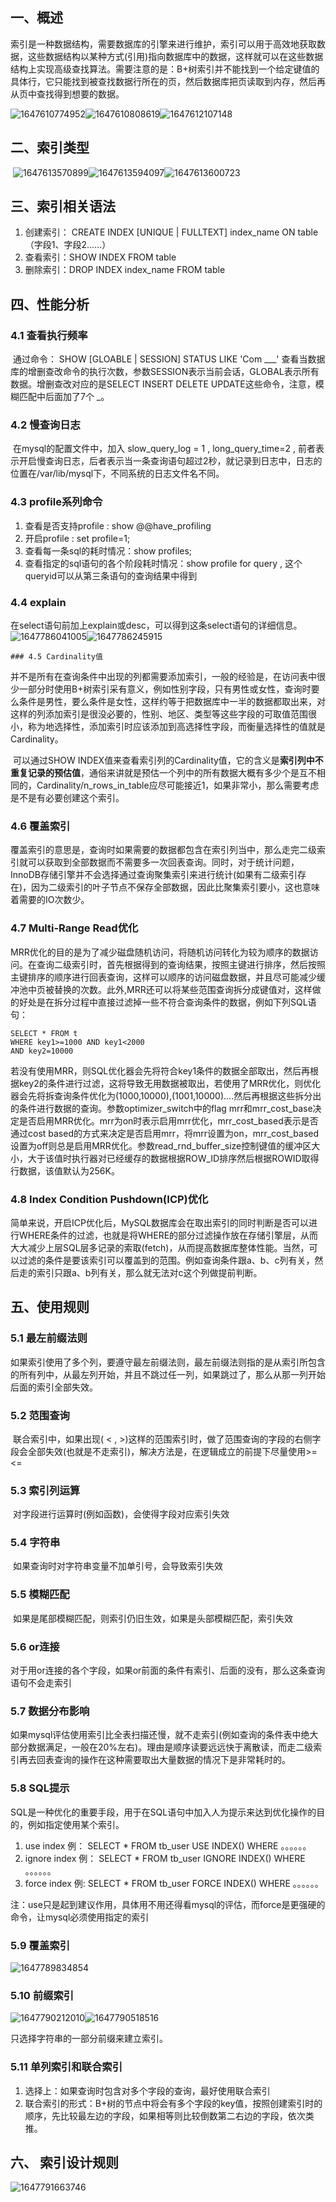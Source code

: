 ## 一、概述

​	索引是一种数据结构，需要数据库的引擎来进行维护，索引可以用于高效地获取数据，这些数据结构以某种方式(引用)指向数据库中的数据，这样就可以在这些数据结构上实现高级查找算法。需要注意的是：B+树索引并不能找到一个给定键值的具体行，它只能找到被查找数据行所在的页，然后数据库把页读取到内存，然后再从页中查找得到想要的数据。

![1647610774952](../noteImage/1647610774952.png)![1647610808619](../noteImage/1647610808619.png)![1647612107148](../noteImage/1647612107148.png)

## 二、索引类型

​	![1647613570899](../noteImage/1647613570899.png)![1647613594097](../noteImage/1647613594097.png)![1647613600723](../noteImage/1647613600723.png)

## 三、索引相关语法

1.  创建索引： CREATE INDEX [UNIQUE | FULLTEXT]  index_name ON table （字段1、字段2......）
2.  查看索引：SHOW INDEX FROM table
3.  删除索引：DROP INDEX  index_name FROM  table

## 四、性能分析

### 4.1 查看执行频率

​	通过命令：  SHOW  [GLOABLE | SESSION]  STATUS LIKE 'Com ___'   查看当数据库的增删查改命令的执行次数，参数SESSION表示当前会话，GLOBAL表示所有数据。增删查改对应的是SELECT   INSERT   DELETE  UPDATE这些命令，注意，模糊匹配中后面加了7个 _。

### 4.2 慢查询日志

​	在mysql的配置文件中，加入 slow_query_log = 1  ,   long_query_time=2  , 前者表示开启慢查询日志，后者表示当一条查询语句超过2秒，就记录到日志中，日志的位置在/var/lib/mysql下，不同系统的日志文件名不同。

### 4.3 profile系列命令

1.  查看是否支持profile :  show  @@have_profiling
2.  开启profile :  set profile=1;
3.  查看每一条sql的耗时情况：show profiles;
4.  查看指定的sql语句的各个阶段耗时情况：show profile for query  <queryid>,  这个queryid可以从第三条语句的查询结果中得到

### 4.4 explain

​	在select语句前加上explain或desc，可以得到这条select语句的详细信息。![1647786041005](../noteImage/1647786041005.png)![1647786245915](../noteImage/1647786245915.png)

	### 4.5 Cardinality值

​	并不是所有在查询条件中出现的列都需要添加索引，一般的经验是，在访问表中很少一部分时使用B+树索引采有意义，例如性别字段，只有男性或女性，查询时要么条件是男性，要么条件是女性，这样约等于把数据库中一半的数据都取出来，对这样的列添加索引是很没必要的，性别、地区、类型等这些字段的可取值范围很小，称为地选择性，添加索引时应该添加到高选择性字段，而衡量选择性的值就是Cardinality。

​	可以通过SHOW INDEX值来查看索引列的Cardinality值，它的含义是**索引列中不重复记录的预估值**，通俗来讲就是预估一个列中的所有数据大概有多少个是互不相同的，Cardinality/n_rows_in_table应尽可能接近1，如果非常小，那么需要考虑是不是有必要创建这个索引。

### 4.6 覆盖索引

​	覆盖索引的意思是，查询时如果需要的数据都包含在索引列当中，那么走完二级索引就可以获取到全部数据而不需要多一次回表查询。同时，对于统计问题，InnoDB存储引擎并不会选择通过查询聚集索引来进行统计(如果有二级索引存在)，因为二级索引的叶子节点不保存全部数据，因此比聚集索引要小，这也意味着需要的IO次数少。

### 4.7 Multi-Range Read优化

​	MRR优化的目的是为了减少磁盘随机访问，将随机访问转化为较为顺序的数据访问。在查询二级索引时，首先根据得到的查询结果，按照主键进行排序，然后按照主键排序的顺序进行回表查询，这样可以顺序的访问磁盘数据，并且尽可能减少缓冲池中页被替换的次数。
​	此外,MRR还可以将某些范围查询拆分成键值对，这样做的好处是在拆分过程中直接过滤掉一些不符合查询条件的数据，例如下列SQL语句：

```mysql
SELECT * FROM t
WHERE key1>=1000 AND key1<2000
AND key2=10000
```

​	若没有使用MRR，则SQL优化器会先将符合key1条件的数据全部取出，然后再根据key2的条件进行过滤，这将导致无用数据被取出，若使用了MRR优化，则优化器会先将拆查询条件优化为(1000,10000),(1001,10000)....然后再根据这些拆分出的条件进行数据的查询。
​	参数optimizer_switch中的flag mrr和mrr_cost_base决定是否启用MRR优化。mrr为on时表示启用mrr优化，mrr_cost_based表示是否通过cost based的方式来决定是否启用mrr，将mrr设置为on，mrr_cost_based设置为off则总是启用MRR优化。参数read_rnd_buffer_size控制键值的缓冲区大小，大于该值时执行器对已经缓存的数据根据ROW_ID排序然后根据ROWID取得行数据，该值默认为256K。

### 4.8 Index Condition Pushdown(ICP)优化

​	简单来说，开启ICP优化后，MySQL数据库会在取出索引的同时判断是否可以进行WHERE条件的过滤，也就是将WHERE的部分过滤操作放在存储引擎层，从而大大减少上层SQL层多记录的索取(fetch)，从而提高数据库整体性能。当然，可以过滤的条件是要该索引可以覆盖到的范围。例如查询条件跟a、b、c列有关，然后走的索引只跟a、b列有关，那么就无法对c这个列做提前判断。

## 五、使用规则

### 5.1 最左前缀法则

​	如果索引使用了多个列，要遵守最左前缀法则，最左前缀法则指的是从索引所包含的所有列中，从最左列开始，并且不跳过任一列，如果跳过了，那么从那一列开始后面的索引全部失效。

### 5.2 范围查询

​	联合索引中，如果出现( <   ,   >)这样的范围索引时，做了范围查询的字段的右侧字段会全部失效(也就是不走索引)，解决方法是，在逻辑成立的前提下尽量使用>=  <=

### 5.3 索引列运算

​	对字段进行运算时(例如函数)，会使得字段对应索引失效

### 5.4 字符串

​	如果查询时对字符串变量不加单引号，会导致索引失效

### 5.5 模糊匹配

​	如果是尾部模糊匹配，则索引仍旧生效，如果是头部模糊匹配，索引失效

### 5.6 or连接

​	对于用or连接的各个字段，如果or前面的条件有索引、后面的没有，那么这条查询语句不会走索引

### 5.7 数据分布影响

​	如果mysql评估使用索引比全表扫描还慢，就不走索引(例如查询的条件表中绝大部分数据满足，一般在20%左右)。理由是顺序读要远远快于离散读，而走二级索引再去回表查询的操作在这种需要取出大量数据的情况下是非常耗时的。

### 5.8 SQL提示

​	SQL是一种优化的重要手段，用于在SQL语句中加入人为提示来达到优化操作的目的，例如指定使用某个索引。

1.  use index  例： SELECT * FROM tb_user USE INDEX(<index name>)  WHERE 。。。。。。
2.  ignore index  例： SELECT * FROM tb_user IGNORE INDEX(<index name>)  WHERE 。。。。。。 
3.  force index 例:  SELECT * FROM tb_user FORCE INDEX(<index name>)  WHERE 。。。。。。 

注：use只是起到建议作用，具体用不用还得看mysql的评估，而force是更强硬的命令，让mysql必须使用指定的索引

### 5.9 覆盖索引

![1647789834854](../noteImage/1647789834854.png)

### 5.10 前缀索引

![1647790212010](../noteImage/1647790212010.png)![1647790518516](../noteImage/1647790518516.png)

只选择字符串的一部分前缀来建立索引。

### 5.11 单列索引和联合索引

1.  选择上：如果查询时包含对多个字段的查询，最好使用联合索引
2.  联合索引的形式：B+树的节点中将会有多个字段的key值，按照创建索引时的顺序，先比较最左边的字段，如果相等则比较倒数第二右边的字段，依次类推。

## 六、 索引设计规则

![1647791663746](../noteImage/1647791663746.png)


